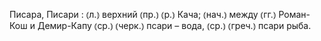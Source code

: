 ---
---

Писара, Писари
: ⦅л.⦆ верхний ⦅пр.⦆ ⦅р.⦆ Кача; ⦅нач.⦆ между ⦅гг.⦆ Роман-Кош и Демир-Капу ⦅ср.⦆ ⦅черк.⦆ псари – вода, ⦅ср.⦆ ⦅греч.⦆ псари рыба.
